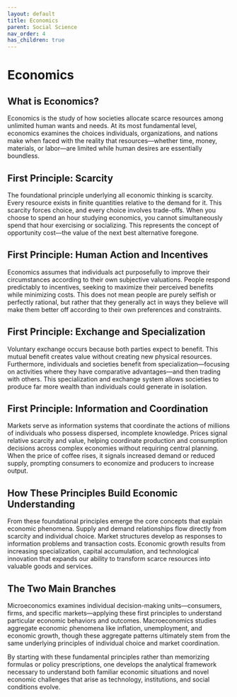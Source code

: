 ```yaml
---
layout: default
title: Economics
parent: Social Science
nav_order: 4
has_children: true
---
```


# Economics

## What is Economics?

Economics is the study of how societies allocate scarce resources among unlimited human wants and needs. At its most fundamental level, economics examines the choices individuals, organizations, and nations make when faced with the reality that resources—whether time, money, materials, or labor—are limited while human desires are essentially boundless.

## First Principle: Scarcity

The foundational principle underlying all economic thinking is scarcity. Every resource exists in finite quantities relative to the demand for it. This scarcity forces choice, and every choice involves trade-offs. When you choose to spend an hour studying economics, you cannot simultaneously spend that hour exercising or socializing. This represents the concept of opportunity cost—the value of the next best alternative foregone.

## First Principle: Human Action and Incentives

Economics assumes that individuals act purposefully to improve their circumstances according to their own subjective valuations. People respond predictably to incentives, seeking to maximize their perceived benefits while minimizing costs. This does not mean people are purely selfish or perfectly rational, but rather that they generally act in ways they believe will make them better off according to their own preferences and constraints.

## First Principle: Exchange and Specialization

Voluntary exchange occurs because both parties expect to benefit. This mutual benefit creates value without creating new physical resources. Furthermore, individuals and societies benefit from specialization—focusing on activities where they have comparative advantages—and then trading with others. This specialization and exchange system allows societies to produce far more wealth than individuals could generate in isolation.

## First Principle: Information and Coordination

Markets serve as information systems that coordinate the actions of millions of individuals who possess dispersed, incomplete knowledge. Prices signal relative scarcity and value, helping coordinate production and consumption decisions across complex economies without requiring central planning. When the price of coffee rises, it signals increased demand or reduced supply, prompting consumers to economize and producers to increase output.

## How These Principles Build Economic Understanding

From these foundational principles emerge the core concepts that explain economic phenomena. Supply and demand relationships flow directly from scarcity and individual choice. Market structures develop as responses to information problems and transaction costs. Economic growth results from increasing specialization, capital accumulation, and technological innovation that expands our ability to transform scarce resources into valuable goods and services.

## The Two Main Branches

Microeconomics examines individual decision-making units—consumers, firms, and specific markets—applying these first principles to understand particular economic behaviors and outcomes. Macroeconomics studies aggregate economic phenomena like inflation, unemployment, and economic growth, though these aggregate patterns ultimately stem from the same underlying principles of individual choice and market coordination.

By starting with these fundamental principles rather than memorizing formulas or policy prescriptions, one develops the analytical framework necessary to understand both familiar economic situations and novel economic challenges that arise as technology, institutions, and social conditions evolve.
